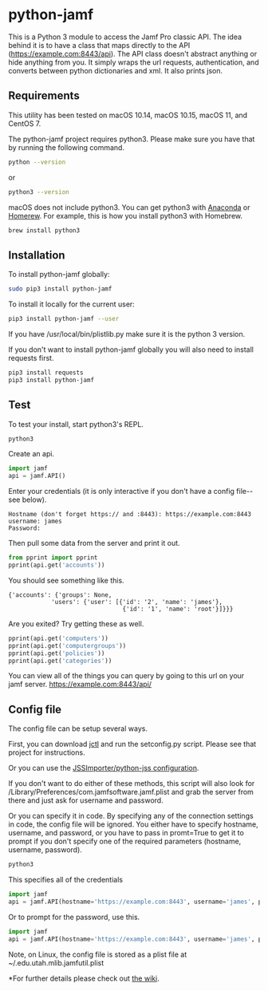 # python-jamf

This is a Python 3 module to access the Jamf Pro classic API. The idea behind it is to have a class that maps directly to the API (https://example.com:8443/api). The API class doesn't abstract anything or hide anything from you. It simply wraps the url requests, authentication, and converts between python dictionaries and xml. It also prints json.

## Requirements

This utility has been tested on macOS 10.14, macOS 10.15, macOS 11, and CentOS 7.

The python-jamf project requires python3. Please make sure you have that by running the following command.

```bash
python --version
```

or

```bash
python3 --version
```

macOS does not include python3. You can get python3 with [Anaconda](https://www.anaconda.com/) or [Homerew](https://brew.sh/). For example, this is how you install python3 with Homebrew.

```bash
brew install python3
```

## Installation

To install python-jamf globally:

```bash
sudo pip3 install python-jamf
```

To install it locally for the current user:

```bash
pip3 install python-jamf --user
```

If you have /usr/local/bin/plistlib.py make sure it is the python 3 version.

If you don't want to install python-jamf globally you will also need to install requests first.

```bash
pip3 install requests
pip3 install python-jamf
```

## Test

To test your install, start python3's REPL.

```bash
python3
```

Create an api.

```python
import jamf
api = jamf.API()
```

Enter your credentials (it is only interactive if you don't have a config file--see below).

	Hostname (don't forget https:// and :8443): https://example.com:8443
	username: james
	Password:

Then pull some data from the server and print it out.

```python
from pprint import pprint
pprint(api.get('accounts'))
```

You should see something like this.

	{'accounts': {'groups': None,
				'users': {'user': [{'id': '2', 'name': 'james'},
									{'id': '1', 'name': 'root'}]}}}

Are you exited? Try getting these as well.

```python
pprint(api.get('computers'))
pprint(api.get('computergroups'))
pprint(api.get('policies'))
pprint(api.get('categories'))
```

You can view all of the things you can query by going to this url on your jamf server. https://example.com:8443/api/

## Config file

The config file can be setup several ways.

First, you can download [jctl](https://github.com/univ-of-utah-marriott-library-apple/jctl) and run the setconfig.py script. Please see that project for instructions.

Or you can use the [JSSImporter/python-jss configuration](https://github.com/jssimporter/python-jss/wiki/Configuration).

If you don't want to do either of these methods, this script will also look for /Library/Preferences/com.jamfsoftware.jamf.plist and grab the server from there and just ask for username and password.

Or you can specify it in code. By specifying any of the connection settings in code, the config file will be ignored. You either have to specify hostname, username, and password, or you have to pass in promt=True to get it to prompt if you don't specify one of the required parameters (hostname, username, password).

```bash
python3
```

This specifies all of the credentials

```python
import jamf
api = jamf.API(hostname='https://example.com:8443', username='james', password='secret')
```

Or to prompt for the password, use this.

```python
import jamf
api = jamf.API(hostname='https://example.com:8443', username='james', prompt=True)
```

Note, on Linux, the config file is stored as a plist file at ~/.edu.utah.mlib.jamfutil.plist

*For further details please check out [the wiki](https://github.com/univ-of-utah-marriott-library-apple/python-jamf/wiki).

